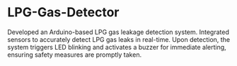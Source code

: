 # LPG-Gas-Detector
Developed an Arduino-based LPG gas leakage detection system. Integrated sensors to accurately detect LPG gas leaks in real-time. Upon detection, the system triggers LED blinking and activates a buzzer for immediate alerting, ensuring safety measures are promptly taken.

